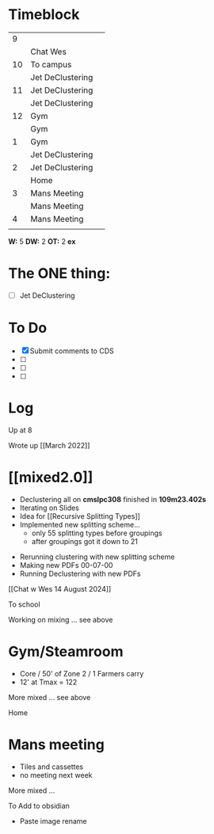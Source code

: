 # Timeblock

|     |                  |     |
| --- | ---------------- | --- |
| 9   |                  |     |
|     | Chat Wes         |     |
| 10  | To campus        |     |
|     | Jet DeClustering |     |
| 11  | Jet DeClustering |     |
|     | Jet DeClustering |     |
| 12  | Gym              |     |
|     | Gym              |     |
| 1   | Gym              |     |
|     | Jet DeClustering |     |
| 2   | Jet DeClustering |     |
|     | Home             |     |
| 3   | Mans Meeting     |     |
|     | Mans Meeting     |     |
| 4   | Mans Meeting     |     |
|     |                  |     |

**W:** 5 
**DW:** 2
**OT:** 2
**ex** 

# The ONE thing: 
- [ ] Jet DeClustering


# To Do
- [x] Submit comments to CDS
- [ ] 
- [ ] 
- [ ] 


# Log

Up at 8 

Wrote up [[March 2022]]

# [[mixed2.0]]
- Declustering all on **cmslpc308** finished in **109m23.402s**
- Iterating on Slides 
- Idea for [[Recursive Splitting Types]]
- Implemented new splitting scheme... 
	- only 55 splitting types before groupings
	- after groupings got it down to 21
* Rerunning clustering with new splitting scheme
* Making new PDFs 00-07-00
* Running Declustering with new PDFs

[[Chat w Wes 14 August 2024]]

To school

Working on mixing ... see above

# Gym/Steamroom
- Core / 50' of Zone 2 / 1 Farmers carry
- 12' at Tmax = 122

More mixed ... see above

Home 

# Mans meeting 
- Tiles and cassettes
- no meeting next week

More mixed ... 

To Add to obsidian  
- Paste image rename